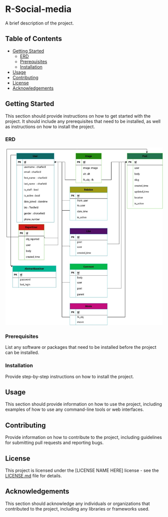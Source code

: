 # R-Social-media

A brief description of the project.

## Table of Contents

- [Getting Started](#getting-started)
  - [ERD](#ERD)
  - [Prerequisites](#prerequisites)
  - [Installation](#installation)
- [Usage](#usage)
- [Contributing](#contributing)
- [License](#license)
- [Acknowledgements](#acknowledgements)

## Getting Started

This section should provide instructions on how to get started with the project. It should include any prerequisites that need to be installed, as well as instructions on how to install the project.


### ERD

  <img src="ERD socialmedia.jpg" alt="عنوان تصویر">

### Prerequisites

List any software or packages that need to be installed before the project can be installed.

### Installation

Provide step-by-step instructions on how to install the project.

## Usage

This section should provide information on how to use the project, including examples of how to use any command-line tools or web interfaces.

## Contributing

Provide information on how to contribute to the project, including guidelines for submitting pull requests and reporting bugs.

## License

This project is licensed under the [LICENSE NAME HERE] license - see the [LICENSE.md](LICENSE.md) file for details.

## Acknowledgements

This section should acknowledge any individuals or organizations that contributed to the project, including any libraries or frameworks used.
